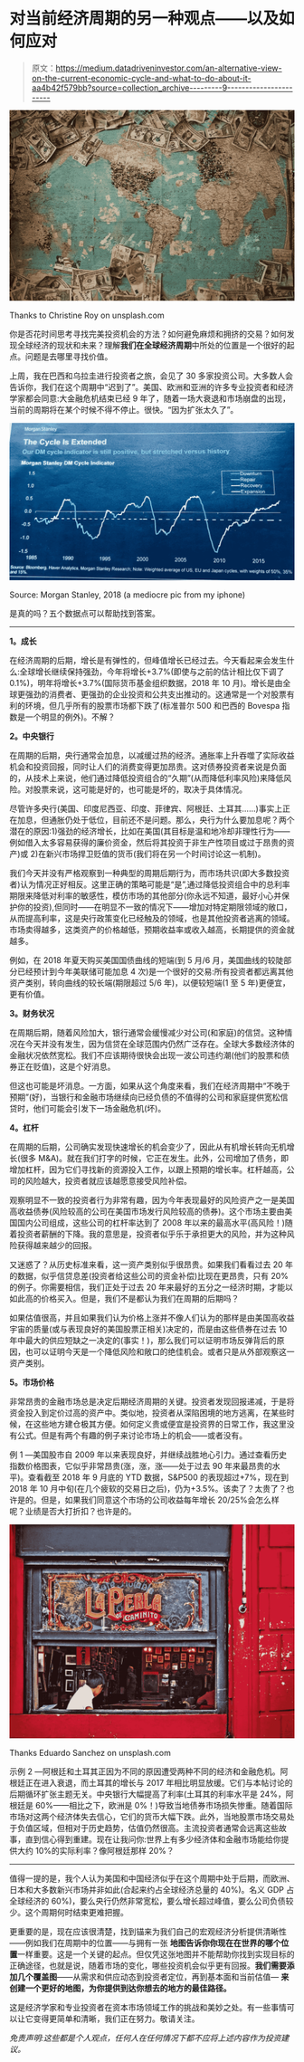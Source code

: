 # 对当前经济周期的另一种观点——以及如何应对

> 原文：<https://medium.datadriveninvestor.com/an-alternative-view-on-the-current-economic-cycle-and-what-to-do-about-it-aa4b42f579bb?source=collection_archive---------9----------------------->

![](img/5e0588bfb1881298c92addde9cbfd232.png)

Thanks to Christine Roy on unsplash.com

你是否花时间思考寻找完美投资机会的方法？如何避免麻烦和拥挤的交易？如何发现全球经济的现状和未来？理解**我们在全球经济周期**中所处的位置是一个很好的起点。问题是去哪里寻找价值。

上周，我在巴西和乌拉圭进行投资者之旅，会见了 30 多家投资公司。大多数人会告诉你，我们在这个周期中“迟到了”。美国、欧洲和亚洲的许多专业投资者和经济学家都会同意:大金融危机结束已经 9 年了，随着一场大衰退和市场崩盘的出现，当前的周期将在某个时候不得不停止。很快。“因为扩张太久了”。

![](img/17402b1c569ea791c847b6bd703a0073.png)

Source: Morgan Stanley, 2018 (a mediocre pic from my iphone)

是真的吗？五个数据点可以帮助找到答案。

***

**1。成长**

在经济周期的后期，增长是有弹性的，但峰值增长已经过去。今天看起来会发生什么:全球增长继续保持强劲，今年将增长+3.7%(即使与之前的估计相比仅下调了 0.1%)，明年将增长+3.7%(国际货币基金组织数据，2018 年 10 月)。增长是由全球更强劲的消费者、更强劲的企业投资和公共支出推动的。这通常是一个对股票有利的环境，但几乎所有的股票市场都下跌了(标准普尔 500 和巴西的 Bovespa 指数是一个明显的例外)。不解？

**2。中央银行**

在周期的后期，央行通常会加息，以减缓过热的经济。通胀率上升吞噬了实际收益机会和投资回报，同时让人们的消费变得更加昂贵。这对债券投资者来说是负面的，从技术上来说，他们通过降低投资组合的“久期”(从而降低利率风险)来降低风险。对股票来说，这可能是好的，也可能是坏的，取决于具体情况。

尽管许多央行(美国、印度尼西亚、印度、菲律宾、阿根廷、土耳其……)事实上正在加息，但通胀仍处于低位，目前还不是问题。那么，央行为什么要加息呢？两个潜在的原因:1)强劲的经济增长，比如在美国(其目标是温和地冷却非理性行为——例如借入太多容易获得的廉价资金，然后将其投资于非生产性项目或过于昂贵的资产)或 2)在新兴市场捍卫贬值的货币(我们将在另一个时间讨论这一机制)。

我们今天并没有严格观察到一种典型的周期后期行为，而市场共识(即大多数投资者)认为情况正好相反。这里正确的策略可能是“是”,通过降低投资组合中的总利率期限来降低对利率的敏感性，模仿市场的其他部分(你永远不知道，最好小心并保护你的投资),但同时——在明显不一致的情况下——增加对特定期限领域的敞口，从而提高利率，这是央行政策变化已经触及的领域，也是其他投资者逃离的领域。市场卖得越多，这类资产的价格越低，预期收益率或收入越高，长期提供的资金就越多。

例如，在 2018 年夏天购买美国国债曲线的短端(到 5 月/6 月，美国曲线的较陡部分已经预计到今年美联储可能加息 4 次)是一个很好的交易:所有投资者都远离其他资产类别，转向曲线的较长端(期限超过 5/6 年)，以便较短端(1 至 5 年)更便宜，更有价值。

**3。财务状况**

在周期后期，随着风险加大，银行通常会缓慢减少对公司(和家庭)的信贷。这种情况在今天并没有发生，因为信贷在全球范围内仍然广泛存在。全球大多数经济体的金融状况依然宽松。我们不应该期待很快会出现一波公司违约潮(他们的股票和债券正在贬值)，这是个好消息。

但这也可能是坏消息。一方面，如果从这个角度来看，我们在经济周期中“不晚于预期”(好)，当银行和金融市场继续向已经负债的不值得的公司和家庭提供宽松信贷时，他们可能会引发下一场金融危机(坏)。

**4。杠杆**

在周期的后期，公司确实发现快速增长的机会变少了，因此从有机增长转向无机增长(很多 M&A)。就在我们打字的时候，它正在发生。此外，公司增加了债务，即增加杠杆，因为它们寻找新的资源投入工作，以跟上预期的增长率。杠杆越高，公司的风险越大，投资者就应该越愿意接受风险补偿。

观察明显不一致的投资者行为非常有趣，因为今年表现最好的风险资产之一是美国高收益债券(风险较高的公司在美国市场发行风险较高的债券)。这个市场主要由美国国内公司组成，这些公司的杠杆率达到了 2008 年以来的最高水平(高风险！)随着投资者薪酬的下降。我的意思是，投资者似乎乐于承担更大的风险，并为这种风险获得越来越少的回报。

又迷惑了？从历史标准来看，这一资产类别似乎很昂贵。如果我们看看过去 20 年的数据，似乎信贷息差(投资者给这些公司的资金补偿)比现在更昂贵，只有 20%的例子。你需要相信，我们正处于过去 20 年来最好的五分之一经济时期，才能以如此高的价格买入。但是，我们不是都认为我们在周期的后期吗？

如果估值很高，并且如果我们认为价格上涨并不像人们认为的那样是由美国高收益宇宙的质量(或与表现良好的美国股票正相关)决定的，而是由这些债券在过去 10 年中最大的供应短缺之一决定的(事实！)，那么我们可以证明市场反弹背后的原因，也可以证明今天是一个降低风险和敞口的绝佳机会。或者只是从外部观察这一资产类别。

**5。市场价格**

非常昂贵的金融市场总是决定后期经济周期的关键。投资者发现回报递减，于是将资金投入到定价过高的资产中。类似地，投资者从深陷困境的地方逃离，在某些时候，在这些地方建仓极其方便。如何定义贵或便宜是投资界的日常工作，我这里没有公式。但是有两个有趣的例子来讨论市场上的机会——或者没有。

例 1 —美国股市自 2009 年以来表现良好，并继续战胜地心引力。通过查看历史指数价格图表，它似乎非常昂贵(涨，涨，涨——处于过去 90 年来最昂贵的水平)。查看截至 2018 年 9 月底的 YTD 数据，S&P500 的表现超过+7%，现在到 2018 年 10 月中旬(在几个疲软的交易日之后)，仍为+3.5%。该卖了？太贵了？也许是的。但是，如果我们同意这个市场的公司收益每年增长 20/25%会怎么样呢？业绩是否大打折扣？也许是的。

![](img/834c6e100b341e04d9a1a5f6e251fe16.png)

Thanks Eduardo Sanchez on unsplash.com

示例 2 —阿根廷和土耳其正因为不同的原因遭受两种不同的经济和金融危机。阿根廷正在进入衰退，而土耳其的增长与 2017 年相比明显放缓。它们与本帖讨论的后期循环扩张主题无关。中央银行大幅提高了利率(土耳其的利率水平是 24%，阿根廷是 60%——相比之下，欧洲是 0%！)导致当地债券市场损失惨重。随着国际市场对这两个经济体失去信心，它们的货币大幅下跌。此外，当地股票市场交易处于负值区域，但相对于历史趋势，估值仍然很高。主流投资者通常会远离这些故事，直到信心得到重建。现在让我问你:世界上有多少经济体和金融市场能给你提供大约 10%的实际利率？像阿根廷那样 20%？

***

值得一提的是，我个人认为美国和中国经济似乎在这个周期中处于后期，而欧洲、日本和大多数新兴市场并非如此(合起来约占全球经济总量的 40%)。名义 GDP 占全球经济的 60%)，要么央行仍然非常宽松，要么增长超过峰值，要么公司负债较少。这个周期何时结束更难把握。

更重要的是，现在应该很清楚，找到锚来为我们自己的宏观经济分析提供清晰性——例如我们在周期中的位置——与拥有一张 **地图告诉你你现在在世界的哪个位置**一样重要。这是一个关键的起点。但仅凭这张地图并不能帮助你找到实现目标的正确途径，也就是说，随着市场的变化，哪些投资机会似乎更有回报。**我们需要添加几个覆盖图**——从需求和供应动态到投资者定位，再到基本面和当前估值— **来创建一个更好的地图，为你提供到达你想去的地方的最佳路径。**

这是经济学家和专业投资者在资本市场领域工作的挑战和美妙之处。有一些事情可以让它变得更简单和清晰，我们正在努力。敬请关注。

*免责声明:这些都是个人观点，任何人在任何情况下都不应将上述内容作为投资建议。*